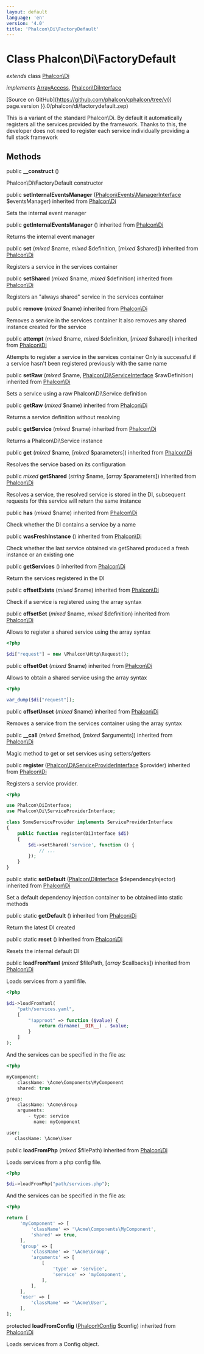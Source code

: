 ```yaml
---
layout: default
language: 'en'
version: '4.0'
title: 'Phalcon\Di\FactoryDefault'
---
```


# Class **Phalcon\Di\FactoryDefault**

*extends* class [Phalcon\Di](Phalcon_Di)

*implements* [ArrayAccess](https://php.net/manual/en/class.arrayaccess.php), [Phalcon\DiInterface](Phalcon_DiInterface)

[Source on GitHub](https://github.com/phalcon/cphalcon/tree/v{{ page.version }}.0/phalcon/di/factorydefault.zep)

This is a variant of the standard Phalcon\Di. By default it automatically registers all the services provided by the framework. Thanks to this, the developer does not need to register each service individually providing a full stack framework

## Methods

public **__construct** ()

Phalcon\Di\FactoryDefault constructor

public **setInternalEventsManager** ([Phalcon\Events\ManagerInterface](Phalcon_Events_ManagerInterface) $eventsManager) inherited from [Phalcon\Di](Phalcon_Di)

Sets the internal event manager

public **getInternalEventsManager** () inherited from [Phalcon\Di](Phalcon_Di)

Returns the internal event manager

public **set** (*mixed* $name, *mixed* $definition, [*mixed* $shared]) inherited from [Phalcon\Di](Phalcon_Di)

Registers a service in the services container

public **setShared** (*mixed* $name, *mixed* $definition) inherited from [Phalcon\Di](Phalcon_Di)

Registers an "always shared" service in the services container

public **remove** (*mixed* $name) inherited from [Phalcon\Di](Phalcon_Di)

Removes a service in the services container It also removes any shared instance created for the service

public **attempt** (*mixed* $name, *mixed* $definition, [*mixed* $shared]) inherited from [Phalcon\Di](Phalcon_Di)

Attempts to register a service in the services container Only is successful if a service hasn't been registered previously with the same name

public **setRaw** (*mixed* $name, [Phalcon\Di\ServiceInterface](Phalcon_Di_ServiceInterface) $rawDefinition) inherited from [Phalcon\Di](Phalcon_Di)

Sets a service using a raw Phalcon\Di\Service definition

public **getRaw** (*mixed* $name) inherited from [Phalcon\Di](Phalcon_Di)

Returns a service definition without resolving

public **getService** (*mixed* $name) inherited from [Phalcon\Di](Phalcon_Di)

Returns a Phalcon\Di\Service instance

public **get** (*mixed* $name, [*mixed* $parameters]) inherited from [Phalcon\Di](Phalcon_Di)

Resolves the service based on its configuration

public *mixed* **getShared** (*string* $name, [*array* $parameters]) inherited from [Phalcon\Di](Phalcon_Di)

Resolves a service, the resolved service is stored in the DI, subsequent requests for this service will return the same instance

public **has** (*mixed* $name) inherited from [Phalcon\Di](Phalcon_Di)

Check whether the DI contains a service by a name

public **wasFreshInstance** () inherited from [Phalcon\Di](Phalcon_Di)

Check whether the last service obtained via getShared produced a fresh instance or an existing one

public **getServices** () inherited from [Phalcon\Di](Phalcon_Di)

Return the services registered in the DI

public **offsetExists** (*mixed* $name) inherited from [Phalcon\Di](Phalcon_Di)

Check if a service is registered using the array syntax

public **offsetSet** (*mixed* $name, *mixed* $definition) inherited from [Phalcon\Di](Phalcon_Di)

Allows to register a shared service using the array syntax

```php
<?php

$di["request"] = new \Phalcon\Http\Request();

```

public **offsetGet** (*mixed* $name) inherited from [Phalcon\Di](Phalcon_Di)

Allows to obtain a shared service using the array syntax

```php
<?php

var_dump($di["request"]);

```

public **offsetUnset** (*mixed* $name) inherited from [Phalcon\Di](Phalcon_Di)

Removes a service from the services container using the array syntax

public **__call** (*mixed* $method, [*mixed* $arguments]) inherited from [Phalcon\Di](Phalcon_Di)

Magic method to get or set services using setters/getters

public **register** ([Phalcon\Di\ServiceProviderInterface](Phalcon_Di_ServiceProviderInterface) $provider) inherited from [Phalcon\Di](Phalcon_Di)

Registers a service provider.

```php
<?php

use Phalcon\DiInterface;
use Phalcon\Di\ServiceProviderInterface;

class SomeServiceProvider implements ServiceProviderInterface
{
    public function register(DiInterface $di)
    {
        $di->setShared('service', function () {
            // ...
        });
    }
}

```

public static **setDefault** ([Phalcon\DiInterface](Phalcon_DiInterface) $dependencyInjector) inherited from [Phalcon\Di](Phalcon_Di)

Set a default dependency injection container to be obtained into static methods

public static **getDefault** () inherited from [Phalcon\Di](Phalcon_Di)

Return the latest DI created

public static **reset** () inherited from [Phalcon\Di](Phalcon_Di)

Resets the internal default DI

public **loadFromYaml** (*mixed* $filePath, [*array* $callbacks]) inherited from [Phalcon\Di](Phalcon_Di)

Loads services from a yaml file.

```php
<?php

$di->loadFromYaml(
    "path/services.yaml",
    [
        "!approot" => function ($value) {
            return dirname(__DIR__) . $value;
        }
    ]
);

```

And the services can be specified in the file as:

```php
<?php

myComponent:
    className: \Acme\Components\MyComponent
    shared: true

group:
    className: \Acme\Group
    arguments:
        - type: service
          name: myComponent

user:
   className: \Acme\User

```

public **loadFromPhp** (*mixed* $filePath) inherited from [Phalcon\Di](Phalcon_Di)

Loads services from a php config file.

```php
<?php

$di->loadFromPhp("path/services.php");

```

And the services can be specified in the file as:

```php
<?php

return [
     'myComponent' => [
         'className' => '\Acme\Components\MyComponent',
         'shared' => true,
     ],
     'group' => [
         'className' => '\Acme\Group',
         'arguments' => [
             [
                 'type' => 'service',
                 'service' => 'myComponent',
             ],
         ],
     ],
     'user' => [
         'className' => '\Acme\User',
     ],
];

```

protected **loadFromConfig** ([Phalcon\Config](Phalcon_Config) $config) inherited from [Phalcon\Di](Phalcon_Di)

Loads services from a Config object.